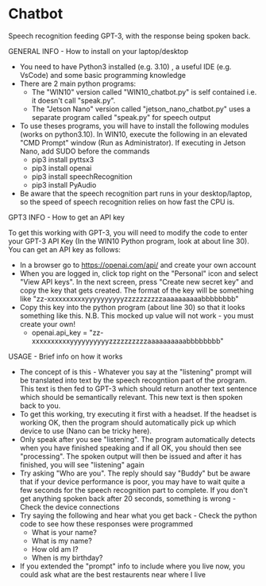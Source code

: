 # Chatbot
Speech recognition feeding GPT-3, with the response being spoken back.


GENERAL INFO - How to install on your laptop/desktop

 - You need to have Python3 installed (e.g. 3.10) , a useful IDE (e.g. VsCode) and some basic programming knowledge
 - There are 2 main python programs:
   - The "WIN10" version called "WIN10_chatbot.py" is self contained i.e. it doesn't call "speak.py".
   - The "Jetson Nano" version called "jetson_nano_chatbot.py" uses a separate program called "speak.py" for speech output
 - To use theses programs, you will have to install the following modules (works on python3.10). In WIN10, execute the following in an elevated  "CMD Prompt" window (Run as Administrator). If executing in Jetson Nano, add SUDO before the commands 
   - pip3 install pyttsx3
   - pip3 install openai
   - pip3 install speechRecognition
   - pip3 install PyAudio
 - Be aware that the speech recognition part runs in your desktop/laptop, so the speed of speech recognition relies on how fast the CPU is. 

GPT3 INFO - How to get an API key

To get this working with GPT-3, you will need to modify the code to enter your GPT-3 API Key (In the WIN10 Python program, look at about line 30). You can get an API key as follows:
 - In a browser go to https://openai.com/api/ and create your own account
 - When you are logged in, click top right on the "Personal" icon and select "View API keys". In the next screen, press "Create new secret key" and copy the key that gets created. The format of the key will be something like "zz-xxxxxxxxxxyyyyyyyyyyzzzzzzzzzzaaaaaaaaaabbbbbbbb" 
 - Copy this key into the python program (about line 30) so that it looks something like this. N.B. This mocked up value will not work - you must create your own! 
   - openai.api_key = "zz-xxxxxxxxxxyyyyyyyyyyzzzzzzzzzzaaaaaaaaaabbbbbbbb"


USAGE - Brief info on how it works
 - The concept of is this - Whatever you say at the "listening" prompt will be translated into text by the speech recogntiion part of the program. This text is then fed to GPT-3 which should return another text sentence which should be semantically relevant. This new text is then spoken back to you.
 - To get this working, try executing it first with a headset. If the headset is working OK, then the program should automatically pick up which device to use (Nano can be tricky here).
 - Only speak after you see "listening". The program automatically detects when you have finished speaking and if all OK, you should then see "processing". The spoken output will then be issued and after it has finished, you will see "listening" again
 - Try asking "Who are you". The reply should say "Buddy" but be aware that if your device performance is poor, you may have to wait quite a few seconds for the speech recognition part to complete. If you don't get anything spoken back after 20 seconds, something is wrong - Check the device connections 
 - Try saying the following and hear what you get back - Check the python code to see how these responses were programmed 
   - What is your name?
   - What is my name? 
   - How old am I?
   - When is my birthday?  
 - If you extended the "prompt" info to include where you live now, you could ask what are the best restaurents near where I live 

